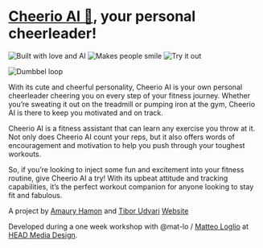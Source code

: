 # [Cheerio AI 👀](https://cheerioai.fun), your personal cheerleader! 

![Built with love and AI](https://img.shields.io/badge/-Built%20with%20%E2%9D%A4%EF%B8%8F_and_AI-930DE9)
![Makes people smile](https://img.shields.io/badge/-Makes%20people%20smile%20%F0%9F%AB%A0-930DE9)
![Try it out](https://img.shields.io/badge/-Try%20it%20out%20%F0%9F%8E%89-930DE9)

![Dumbbel loop](./assets/2303051447-dumbbel-andrea-loop.gif)

With its cute and cheerful personality, Cheerio AI is your own personal cheerleader cheering you on every step of your fitness journey. Whether you’re sweating it out on the treadmill or pumping iron at the gym, Cheerio AI is there to keep you motivated and on track.

Cheerio AI is a fitness assistant that can learn any exercise you throw at it. Not only does Cheerio AI count your reps, but it also offers words of encouragement and motivation to help you push through your toughest workouts.

So, if you’re looking to inject some fun and excitement into your fitness routine, give Cheerio AI a try! With its upbeat attitude and tracking capabilities, it’s the perfect workout companion for anyone looking to stay fit and fabulous.

A project by [Amaury Hamon](http://amauryhamon.com/) and [Tibor Udvari](https://tiborudvari.com/)
[Website](https://cheerioai.fun)

Developed during a one week workshop with @mat-lo / [Matteo Loglio](https://matlo.me/) at [HEAD Media Design](https://www.hesge.ch/head/en/programs-research/master-arts-media-design). 